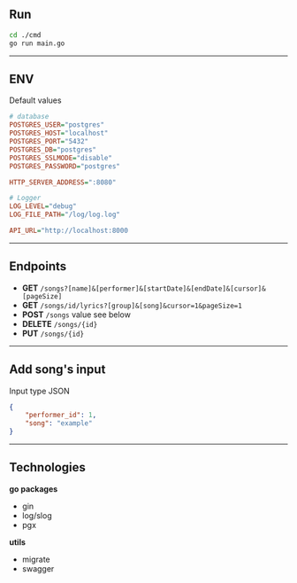 ## Run
```sh
cd ./cmd
go run main.go
```
___
## ENV
Default values
```ini
# database
POSTGRES_USER="postgres"
POSTGRES_HOST="localhost"
POSTGRES_PORT="5432"
POSTGRES_DB="postgres"
POSTGRES_SSLMODE="disable"
POSTGRES_PASSWORD="postgres"

HTTP_SERVER_ADDRESS=":8080"

# Logger
LOG_LEVEL="debug"
LOG_FILE_PATH="/log/log.log"

API_URL="http://localhost:8000
```
___
## Endpoints
- **GET** `/songs?[name]&[performer]&[startDate]&[endDate]&[cursor]&[pageSize]`
- **GET** `/songs/id/lyrics?[group]&[song]&cursor=1&pageSize=1`
- **POST** `/songs` value see below
- **DELETE** `/songs/{id}`
- **PUT** `/songs/{id}`
___
## Add song's input
Input type JSON
```json
{
    "performer_id": 1,
    "song": "example"
}
```
___
## Technologies
**go packages**
- gin
- log/slog
- pgx

**utils**
- migrate
- swagger